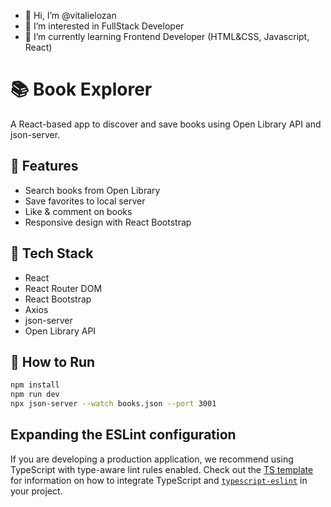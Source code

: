 - 👋 Hi, I’m @vitalielozan
- 👀 I’m interested in FullStack Developer
- 🌱 I’m currently learning Frontend Developer (HTML&CSS, Javascript, React)

# 📚 Book Explorer

A React-based app to discover and save books using Open Library API and json-server.

## 🚀 Features

- Search books from Open Library
- Save favorites to local server
- Like & comment on books
- Responsive design with React Bootstrap

## 🧰 Tech Stack

- React
- React Router DOM
- React Bootstrap
- Axios
- json-server
- Open Library API

## 🔧 How to Run

```bash
npm install
npm run dev
npx json-server --watch books.json --port 3001

```

## Expanding the ESLint configuration

If you are developing a production application, we recommend using TypeScript with type-aware lint rules enabled. Check out the [TS template](https://github.com/vitejs/vite/tree/main/packages/create-vite/template-react-ts) for information on how to integrate TypeScript and [`typescript-eslint`](https://typescript-eslint.io) in your project.

